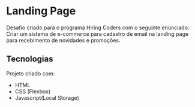 # Landing Page
Desafio criado para o programa Hiring Coders com o seguinte enunciado: Criar um sistema de e-commerce para cadastro de email na landing page para recebimento de novidades e promoções.

## Tecnologias
Projeto criado com:

* HTML
* CSS (Flexbox)
* Javascript(Local Storage)

